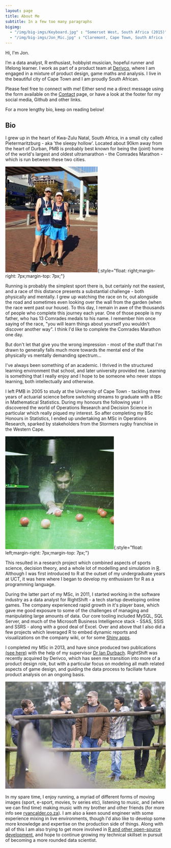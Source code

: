 ```yaml
---
layout: page
title: About Me
subtitle: In a few too many paragraphs
bigimg:
  - "/img/big-imgs/Keyboard.jpg" : "Somerset West, South Africa (2015)"
  - "/img/big-imgs/Jon_Mic.jpg" : "Claremont, Cape Town, South Africa (2015)"
---
```


Hi, I'm Jon. 

I’m a data analyst, R enthusiast, hobbyist musician, hopeful runner and 
lifelong learner. I work as part of a product team at 
[Derivco](http://derivco.com/), where I am engaged in a mixture of product 
design, game maths and analysis. I live in the beautiful city of Cape Town and 
I am proudly South African.

Please feel free to connect with me! Either send me a direct message using the 
form available on the [Contact](http://jonmcalder.github.io/contact/) page, or 
have a look at the footer for my social media, Github and other links.

For a more lengthy bio, keep on reading below!

## Bio

I grew up in the heart of Kwa-Zulu Natal, South Africa, in a small 
city called Pietermaritzburg - aka 'the sleepy hollow'. Located about 90km away 
from the heart of Durban, PMB is probably best known for being the (joint) home 
of the world's largest and oldest ultramarathon - the Comrades Marathon - which 
is run between these two cities.

![My dad and I after Cape Town 12 (2016)](/img/small-imgs/Jon_and_Rob.jpg "My dad and I after Cape Town 12 (2016)"){:style="float: right;margin-right: 7px;margin-top: 7px;"}

Running is probably the simplest sport there is, but certainly not the easiest, 
and a race of this distance presents a substantial challenge - both physically 
and mentally. I grew up watching the race on tv, out alongside the road and 
sometimes even looking over the wall from the garden (when the race went past 
our house). To this day, I remain in awe of the thousands of people who complete 
this journey each year. One of those people is my father, who has 13 Comrades 
medals to his name. I remember him once saying of the race, "you will learn 
things about yourself you wouldn't discover another way". I think I'd like to 
complete the Comrades Marathon one day.

But don't let that give you the wrong impression - most of the stuff that I'm 
drawn to generally falls much more towards the mental end of the physically vs 
mentally demanding spectrum...

I've always been something of an academic. I thrived in the structured learning 
environment that school, and later university provided me. Learning is something 
that I really enjoy and I hope to be someone who never stops learning, both 
intellectually and otherwise.

I left PMB in 2005 to study at the University of Cape Town - tackling three 
years of actuarial science before switching streams to graduate with a BSc in 
Mathematical Statistics. During my honours the following year I discovered 
the world of Operations Research and Decision Science in particular which really 
piqued my interest. So after completing my BSc Honours in Statistics, I 
ended up undertaking an MSc in Operations Research, sparked by stakeholders from 
the Stormers rugby franchise in the Western Cape. 

![Playing pool in Bruge](/img/small-imgs/Pool_in_Bruges.jpg "Playing pool in Bruges"){:style="float: left;margin-right: 7px;margin-top: 7px;"}

This resulted in a research project which combined aspects of sports science, 
decision theory, and a whole lot of modelling and simulation in 
[R](https://www.r-project.org/about.html). Although I was first introduced to R 
at the outset of my undergraduate years at UCT, it was here where I began to 
develop my enthusiasm for R as a programming language.

During the latter part of my MSc, in 2011, I started working in the software 
industry as a data analyst for RightShift - a tech startup developing online 
games. The company experienced rapid growth in it's player base, which gave me 
good exposure to some of the challenges of managing and manipulating large 
amounts of data. Our core tooling included MySQL, SQL Server, and much of the 
Microsoft Business Intelligence stack - SSAS, SSIS and SSRS - along with a good
deal of Excel. Over and above that I also did a few projects which leveraged R 
to embed dynamic reports and visualizations on the company wiki, or for some 
[Shiny apps](http://shiny.rstudio.com/).

I completed my MSc in 2013, and have since produced two publications 
[(see here)](http://jonmcalder.github.io/cv/) with the help of my supervisor 
[Dr Ian Durbach](http://www.stats.uct.ac.za/stats/people/academic/durbach). 
RightShift was recently acquired by Derivco, which has seen me transition into 
more of a product design role, but with a particular focus on modeling all math 
related aspects of game design, and guiding the data process to faciliate future 
product analysis on an ongoing basis.

![The Ryan Calder Band](/img/small-imgs/RCB.jpg "The Ryan Calder Band")

In my spare time, I enjoy running, a myriad of different forms of moving images 
(sport, e-sport, movies, tv series etc), listening to music, and (when we can 
find time) making music with my brother and other friends (for more info 
see [ryancalder.co.za](http://www.ryancalder.co.za)). I am also a keen sound engineer 
with some experience mixing in live environments, though I'd also like to 
develop some more knowledge and expertise on the production side of things. 
Along with all of this I am also trying to get more involved in 
[R and other open-source development](http://github.com/jonmcalder), and hope to 
continue growing my technical skillset in pursuit of becoming a more rounded 
data scientist.
